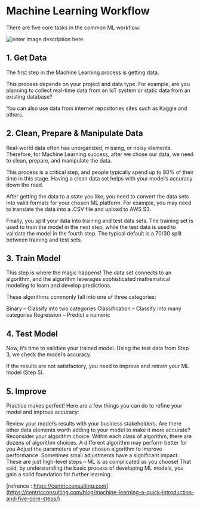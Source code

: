 ﻿
# Machine Learning Workflow


There are five core tasks in the common ML workflow:



![enter image description here](https://cdn-images-1.medium.com/max/1600/1*KzmIUYPmxgEHhXX7SlbP4w.jpeg)

## 1. Get Data
The first step in the Machine Learning process is getting data.

This process depends on your project and data type. For example, are you planning to collect real-time data from an IoT system or static data from an existing database?

You can also use data from internet repositories sites such as Kaggle and others.

## 2. Clean, Prepare & Manipulate Data
Real-world data often has unorganized, missing, or noisy elements. Therefore, for Machine Learning success, after we chose our data, we need to clean, prepare, and manipulate the data.

This process is a critical step, and people typically spend up to 80% of their time in this stage. Having a clean data set helps with your model’s accuracy down the road.

After getting the data to a state you like, you need to convert the data sets into valid formats for your chosen ML platform. For example, you may need to translate the data into a .CSV file and upload to AWS S3.

Finally, you split your data into training and test data sets. The training set is used to train the model in the next step, while the test data is used to validate the model in the fourth step. The typical default is a 70/30 split between training and test sets.

## 3. Train Model
This step is where the magic happens! The data set connects to an algorithm, and the algorithm leverages sophisticated mathematical modeling to learn and develop predictions.

These algorithms commonly fall into one of three categories:

Binary – Classify into two categories
Classification – Classify into many categories
Regression – Predict a numeric
## 4. Test Model
Now, it’s time to validate your trained model. Using the test data from Step 3, we check the model’s accuracy.

If the results are not satisfactory, you need to improve and retrain your ML model (Step 5).

## 5. Improve
Practice makes perfect! Here are a few things you can do to refine your model and improve accuracy:

Review your model’s results with your business stakeholders. Are there other data elements worth adding to your model to make it more accurate?
Reconsider your algorithm choice. Within each class of algorithm, there are dozens of algorithm choices. A different algorithm may perform better for you
Adjust the parameters of your chosen algorithm to improve performance. Sometimes small adjustments have a significant impact.
These are just high-level steps – ML is as complicated as you choose! That said, by understanding the basic process of developing ML models, you gain a solid foundation for further learning.


[refrence : https://centricconsulting.com](https://centricconsulting.com/blog/machine-learning-a-quick-introduction-and-five-core-steps/)


